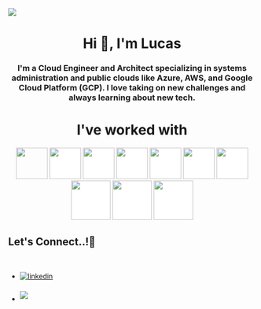 <!-- GIF HEADER -->
<img src="https://github.com/LucasYus/Pictures/blob/main/Azul%20L%C3%ADneas%20Limpio%20Minimalista%20Banner%20de%20Twitch.gif">

<!-- BREVE DESCRIPCION -->
<h1 align="center">Hi 👋, I'm Lucas</h1>
<h3 align="center">I'm a Cloud Engineer and Architect specializing in systems administration and public clouds like Azure, AWS, and Google Cloud Platform (GCP). I love taking on new challenges and always learning about new tech.</h3>

<!-- TECHNOLOGY -->
<h1 align="center">I've worked with</h1>

<p align="center"><img src="https://cdn.iconscout.com/icon/free/png-256/free-powershell-3628993-3030218.png" style="height: 4rem"/>
<img src="https://upload.wikimedia.org/wikipedia/commons/thumb/f/fa/Microsoft_Azure.svg/1200px-Microsoft_Azure.svg.png" style="height: 4rem; background-color:white"/>
<img src="https://www.svgrepo.com/show/353443/aws.svg" style="height: 4rem; background-color:white"/>
<img src="https://static-00.iconduck.com/assets.00/google-cloud-icon-512x412-8rnz6wkz.png" style="height: 4rem; background-color:white"/>
<img src="https://logos-world.net/wp-content/uploads/2023/06/Kubernetes-Symbol.png" style="height:4rem; background-color:white"/>
<img src="https://www.svgrepo.com/show/376353/terraform.svg" style="height: 4rem; background-color:white"/>
<img src="https://cdn.jsdelivr.net/gh/devicons/devicon/icons/github/github-original-wordmark.svg" style="height:4rem; background-color:white"/>
<img src="https://cdn.iconscout.com/icon/free/png-256/free-html-59-225995.png?f=webp&w=128" style="height:5rem; background-color:white"/>
<img src="https://upload.wikimedia.org/wikipedia/commons/thumb/3/3d/CSS.3.svg/1200px-CSS.3.svg.png" style="height:5rem; background-color:white"/>
<img src="https://upload.wikimedia.org/wikipedia/commons/thumb/b/ba/Javascript_badge.svg/1200px-Javascript_badge.svg.png" style="height:5rem; background-color:white"/>

<!-- CONTACT ME -->
## <b> Let's Connect..!</b>🤝​
<br>
<div align='left'>

<ul>

<li>
<a href="https://www.linkedin.com/in/lucas-yusta/" target="_blank">
<img src="https://img.shields.io/badge/linkedin:  lucasyusta-%2300acee.svg?color=405DE6&style=for-the-badge&logo=linkedin&logoColor=white" alt=linkedin style="margin-bottom: 5px;"/>
</a>
</li>

<br>

<li>
<a href="mailto:lucasyusta@gmail.com" target="_blank">
<img src="https://img.shields.io/badge/gmail:  lucasyusta-%23EA4335.svg?style=for-the-badge&logo=gmail&logoColor=white" t=mail style="margin-bottom: 5px;" />
</a>
</li>
	
</ul>
</div>

<br>
<br>
<br>
<br>

<div align='center'>
